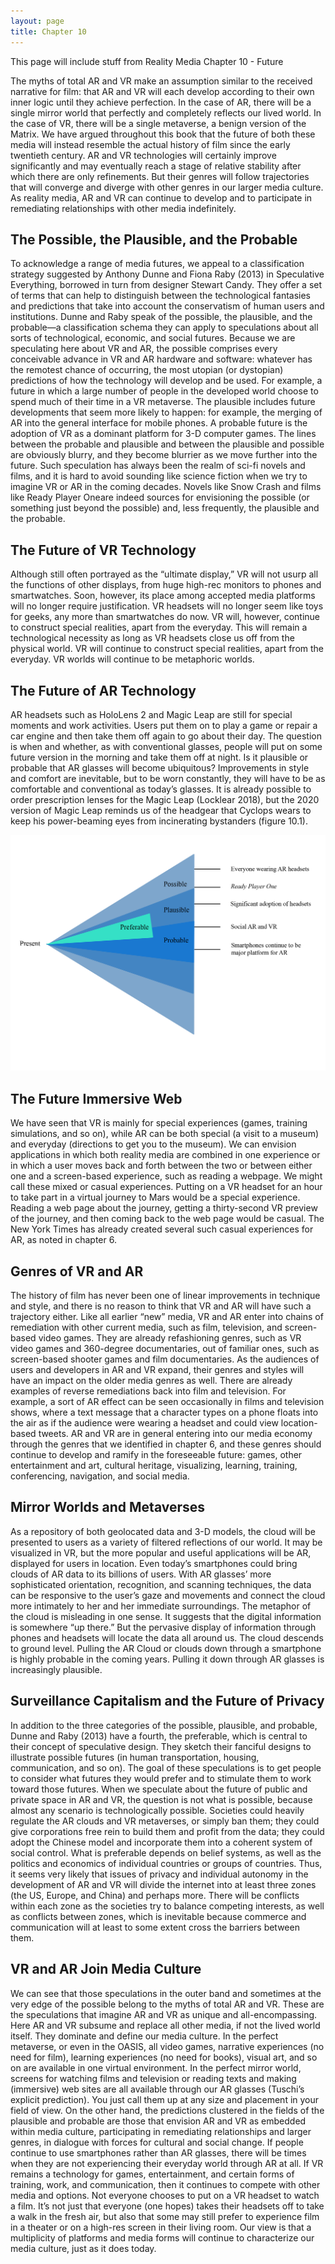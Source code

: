 ```yaml
---
layout: page
title: Chapter 10
---
```


<p class="message">
  This page will include stuff from Reality Media Chapter 10 - Future
</p>

The myths of total AR and VR make an assumption similar to the received narrative for film: that AR and VR will each develop according to their own inner logic until they achieve perfection. In the case of AR, there will be a single mirror world that perfectly and completely reflects our lived world. In the case of VR, there will be a single metaverse, a benign version of the Matrix. We have argued throughout this book that the future of both these media will instead resemble the actual history of film since the early twentieth century. AR and VR technologies will certainly improve significantly and may eventually reach a stage of relative stability after which there are only refinements. But their genres will follow trajectories that will converge and diverge with other genres in our larger media culture. As reality media, AR and VR can continue to develop and to participate in remediating relationships with other media indefinitely.


## The Possible, the Plausible, and the Probable

To acknowledge a range of media futures, we appeal to a classification strategy suggested by Anthony Dunne and Fiona Raby (2013) in Speculative Everything, borrowed in turn from designer Stewart Candy. They offer a set of terms that can help to distinguish between the technological fantasies and predictions that take into account the conservatism of human users and institutions. Dunne and Raby speak of the possible, the plausible, and the probable—a classification schema they can apply to speculations about all sorts of technological, economic, and social futures. Because we are speculating here about VR and AR, the possible comprises every conceivable advance in VR and AR hardware and software: whatever has the remotest chance of occurring, the most utopian (or dystopian) predictions of how the technology will develop and be used. For example, a future in which a large number of people in the developed world choose to spend much of their time in a VR metaverse. The plausible includes future developments that seem more likely to happen: for example, the merging of AR into the general interface for mobile phones. A probable future is the adoption of VR as a dominant platform for 3-D computer games. The lines between the probable and plausible and between the plausible and possible are obviously blurry, and they become blurrier as we move further into the future. Such speculation has always been the realm of sci-fi novels and films, and it is hard to avoid sounding like science fiction when we try to imagine VR or AR in the coming decades. Novels like Snow Crash and films like Ready Player Oneare indeed sources for envisioning the possible (or something just beyond the possible) and, less frequently, the plausible and the probable.

## The Future of VR Technology

Although still often portrayed as the “ultimate display,” VR will not usurp all the functions of other displays, from huge high-rec monitors to phones and smartwatches. Soon, however, its place among accepted media platforms will no longer require justification. VR headsets will no longer seem like toys for geeks, any more than smartwatches do now. VR will, however, continue to construct special realities, apart from the everyday. This will remain a technological necessity as long as VR headsets close us off from the physical world. VR will continue to construct special realities, apart from the everyday. VR worlds will continue to be metaphoric worlds.

## The Future of AR Technology

AR headsets such as HoloLens 2 and Magic Leap are still for special moments and work activities. Users put them on to play a game or repair a car engine and then take them off again to go about their day. The question is when and whether, as with conventional glasses, people will put on some future version in the morning and take them off at night. Is it plausible or probable that AR glasses will become ubiquitous? Improvements in style and comfort are inevitable, but to be worn constantly, they will have to be as comfortable and conventional as today’s glasses. It is already possible to order prescription lenses for the Magic Leap (Locklear 2018), but the 2020 version of Magic Leap reminds us of the headgear that Cyclops wears to keep his power-beaming eyes from incinerating bystanders (figure 10.1).

![figure 10.1](/assets/fig_10-1.png)

## The Future Immersive Web
We have seen that VR is mainly for special experiences (games, training simulations, and so on), while AR can be both special (a visit to a museum) and everyday (directions to get you to the museum). We can envision applications in which both reality media are combined in one experience or in which a user moves back and forth between the two or between either one and a screen-based experience, such as reading a webpage. We might call these mixed or casual experiences. Putting on a VR headset for an hour to take part in a virtual journey to Mars would be a special experience. Reading a web page about the journey, getting a thirty-second VR preview of the journey, and then coming back to the web page would be casual. The New York Times has already created several such casual experiences for AR, as noted in chapter 6.

## Genres of VR and AR
The history of film has never been one of linear improvements in technique and style, and there is no reason to think that VR and AR will have such a trajectory either. Like all earlier “new” media, VR and AR enter into chains of remediation with other current media, such as film, television, and screen-based video games. They are already refashioning genres, such as VR video games and 360-degree documentaries, out of familiar ones, such as screen-based shooter games and film documentaries. As the audiences of users and developers in AR and VR expand, their genres and styles will have an impact on the older media genres as well. There are already examples of reverse remediations back into film and television. For example, a sort of AR effect can be seen occasionally in films and television shows, where a text message that a character types on a phone floats into the air as if the audience were wearing a headset and could view location-based tweets. AR and VR are in general entering into our media economy through the genres that we identified in chapter 6, and these genres should continue to develop and ramify in the foreseeable future: games, other entertainment and art, cultural heritage, visualizing, learning, training, conferencing, navigation, and social media.

## Mirror Worlds and Metaverses
As a repository of both geolocated data and 3-D models, the cloud will be presented to users as a variety of filtered reflections of our world. It may be visualized in VR, but the more popular and useful applications will be AR, displayed for users in location. Even today’s smartphones could bring clouds of AR data to its billions of users. With AR glasses’ more sophisticated orientation, recognition, and scanning techniques, the data can be responsive to the user’s gaze and movements and connect the cloud more intimately to her and her immediate surroundings. The metaphor of the cloud is misleading in one sense. It suggests that the digital information is somewhere “up there.” But the pervasive display of information through phones and headsets will locate the data all around us. The cloud descends to ground level. Pulling the AR Cloud or clouds down through a smartphone is highly probable in the coming years. Pulling it down through AR glasses is increasingly plausible.

## Surveillance Capitalism and the Future of Privacy
In addition to the three categories of the possible, plausible, and probable, Dunne and Raby (2013) have a fourth, the preferable, which is central to their concept of speculative design. They sketch their fanciful designs to illustrate possible futures (in human transportation, housing, communication, and so on). The goal of these speculations is to get people to consider what futures they would prefer and to stimulate them to work toward those futures. When we speculate about the future of public and private space in AR and VR, the question is not what is possible, because almost any scenario is technologically possible. Societies could heavily regulate the AR clouds and VR metaverses, or simply ban them; they could give corporations free rein to build them and profit from the data; they could adopt the Chinese model and incorporate them into a coherent system of social control. What is preferable depends on belief systems, as well as the politics and economics of individual countries or groups of countries. Thus, it seems very likely that issues of privacy and individual autonomy in the development of AR and VR will divide the internet into at least three zones (the US, Europe, and China) and perhaps more. There will be conflicts within each zone as the societies try to balance competing interests, as well as conflicts between zones, which is inevitable because commerce and communication will at least to some extent cross the barriers between them.

## VR and AR Join Media Culture
We can see that those speculations in the outer band and sometimes at the very edge of the possible belong to the myths of total AR and VR. These are the speculations that imagine AR and VR as unique and all-encompassing. Here AR and VR subsume and replace all other media, if not the lived world itself. They dominate and define our media culture. In the perfect metaverse, or even in the OASIS, all video games, narrative experiences (no need for film), learning experiences (no need for books), visual art, and so on are available in one virtual environment. In the perfect mirror world, screens for watching films and television or reading texts and making (immersive) web sites are all available through our AR glasses (Tuschi’s explicit prediction). You just call them up at any size and placement in your field of view. On the other hand, the predictions clustered in the fields of the plausible and probable are those that envision AR and VR as embedded within media culture, participating in remediating relationships and larger genres, in dialogue with forces for cultural and social change. If people continue to use smartphones rather than AR glasses, there will be times when they are not experiencing their everyday world through AR at all. If VR remains a technology for games, entertainment, and certain forms of training, work, and communication, then it continues to compete with other media and options. Not everyone chooses to put on a VR headset to watch a film. It’s not just that everyone (one hopes) takes their headsets off to take a walk in the fresh air, but also that some may still prefer to experience film in a theater or on a high-res screen in their living room. Our view is that a multiplicity of platforms and media forms will continue to characterize our media culture, just as it does today.


